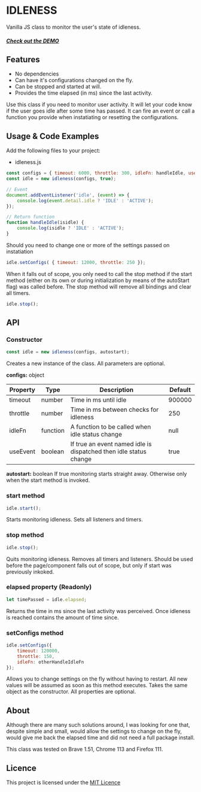 # IDLENESS

Vanilla JS class to monitor the user's state of idleness.

##### [Check out the DEMO](https://wstaeblein.github.io/idleness/)


## Features

- No dependencies
- Can have it's configurations changed on the fly.
- Can be stopped and started at will.
- Provides the time elapsed (in ms) since the last activity.


Use this class if you need to monitor user activity. It will let your code know if the user goes idle after some time has passed. It can fire an event or call a function you provide when instatiating or resetting the configurations.


## Usage & Code Examples

Add the following files to your project:
- idleness.js


```javascript
const configs = { timeout: 6000, throttle: 300, idleFn: handleIdle, useEvent: true };
const idle = new idleness(configs, true);

// Event
document.addEventListener('idle', (event) => {
    console.log(event.detail.idle ? 'IDLE' : 'ACTIVE');
});

// Return function
function handleIdle(isidle) {
    console.log(isidle ? 'IDLE' : 'ACTIVE');
}
```

Should you need to change one or more of the settings passed on instatiation

```javascript
idle.setConfigs( { timeout: 12000, throttle: 250 });
```

When it falls out of scope, you only need to call the stop method if the start method (either on its own or during initialization by means of the autoStart flag) was called before. The stop method will remove all bindings and clear all timers.

```javascript
idle.stop();
```


## API

### Constructor

```javascript
const idle = new idleness(configs, autostart);
```

Creates a new instance of the class. All parameters are optional.

**configs:** object 

| Property | Type | Description | Default |
|----------|------|-------------|---------|
| timeout | number | Time in ms until idle | 900000 |
| throttle | number | Time in ms between checks for idleness | 250 |
| idleFn | function | A function to be called when idle status change | null |
| useEvent | boolean | If true an event named idle is dispatched then idle status change | true |

**autostart:** boolean
If true monitoring starts straight away. Otherwise only when the start method is invoked.


### start method

```javascript
idle.start();
```

Starts monitoring idleness. Sets all listeners and timers.

### stop method

```javascript
idle.stop();
```
Quits monitoring idleness. Removes all timers and listeners. Should be used before the page/component falls out of scope, but only if start was previously inkoked.

### elapsed property (Readonly)

```javascript
let timePassed = idle.elapsed;
```
Returns the time in ms since the last activity was perceived. Once idleness is reached contains the amount of time since. 


### setConfigs method

```javascript
idle.setConfigs({ 
    timeout: 120000, 
    throttle: 150, 
    idleFn: otherHandleIdleFn
});
```
Allows you to change settings on the fly without having to restart. All new values will be assumed as soon as this method executes. Takes the same object as the constructor. All properties are optional.



## About

Although there are many such solutions around, I was looking for one that, despite simple and small, would allow the settings to change on the fly, would give me back the elapsed time and did not need a full package install. 

This class was tested on Brave 1.51, Chrome 113 and Firefox 111.



## Licence

This project is licensed under the [MIT Licence](https://github.com/wstaeblein/texthighlighter/blob/main/LICENSE)